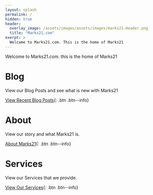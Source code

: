 ```yaml
---
layout: splash
permalink: /
hidden: true
header:
  overlay_image: /assets/images/assets/images/marks21-Header.png
  title: "Marks21.com"
exerpt: > 
  Welcome to Marks21.com. This is the home of Marks21 
---
```



Welcome to Marks21.com. this is the home of Marks21

# Blog #
View our Blog Posts and see what is new with Marks21 

[View Recent Blog Posts](https://www.marks21.com/blog/){: .btn .btn--info}

# About #
View our story and what Marks21 is.

[About Marks21](https://www.marks21.com/about){: .btn .btn--info}

# Services #
View our Services that we provide.

[View Our Services](https://www.marks21.com/services){: .btn .btn--info}
